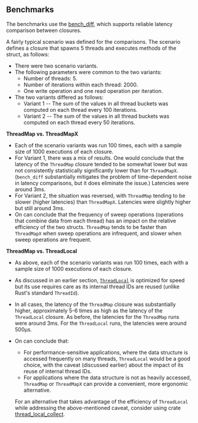 ## Benchmarks

The benchmarks use the [bench_diff](https://crates.io/crates/bench_diff), which supports reliable latency comparison between closures.

A fairly typical scenario was defined for the comparisons. The scenario defines a closure that spawns 5 threads and executes methods of the struct, as follows:
- There were two scenario variants.
- The following parameters were common to the two variants:
  - Number of threads: 5.
  - Number of iterations within each thread: 2000.
  - One write operation and one read operation per iteration.
- The two variants differed as follows:
  - Variant 1 -- The sum of the values in all thread buckets was computed on each thread every 100 iterations.
  - Variant 2 -- The sum of the values in all thread buckets was computed on each thread every 50 iterations.

**ThreadMap vs. ThreadMapX**

- Each of the scenario variants was run 100 times, each with a sample size of 1000 executions of each closure.
- For Variant 1, there was a mix of results. One would conclude that the latency of the `ThreadMap` closure tended to be somewhat lower but was not consistently statistically significantly lower than for `ThreadMapX`. (`bench_diff` substantially mitigates the problem of time-dependent noise in latency comparisons, but it does eliminate the issue.) Latencies were around 3ms.
- For Variant 2, the situation was reversed, with `ThreadMap` tending to be slower (higher latencies) than `ThreadMapX`. Latencies were slightly higher but still around 3ms.
- On can conclude that the frequency of sweep operations (operations that combine data from each thread) has an impact on the relative efficiency of the two structs. `ThreadMap` tends to be faster than `ThreadMapX` when sweep operations are infrequent, and slower when sweep operations are frequent.

**ThreadMap vs. ThreadLocal**

- As above, each of the scenario variants was run 100 times, each with a sample size of 1000 executions of each closure.
- As discussed in an earlier section, [`ThreadLocal`](https://crates.io/crates/thread_local) is optimized for speed but its use requires care as its internal thread IDs are reused (unlike Rust's standard `ThreadId`).
- In all cases, the latency of the `ThreadMap` closure was substantially higher, approximately 5-6 times as high as the latency of the `ThreadLocal` closure. As before, the latencies for the `ThreadMap` runs were around 3ms. For the `ThreadLocal` runs, the latencies were around 500μs.
- On can conclude that:
  - For performance-sensitive applications, where the data structure is accessed frequently on many threads, `ThreadLocal` would be a good choice, with the caveat (discussed earlier) about the impact of its reuse of internal thread IDs.
  - For applications where the data structure is not as heavily accessed, `ThreadMap` or `ThreadMapX` can provide a convenient, more ergonomic alternative.

  For an alternative that takes advantage of the efficiency of `ThreadLocal` while addressing the above-mentioned caveat, consider using crate [thread_local_collect](https://crates.io/crates/thread_local_collect).

